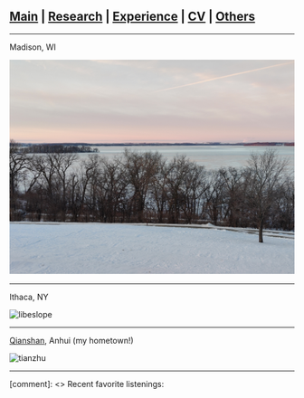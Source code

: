 ## [Main](https://tx58.github.io/) | [Research](/research.html) | [Experience](/experience.html) | [CV](/cv/cv_tianli.pdf) | [Others](/others.html)

* * *
Madison, WI

<img src="/images/lakeview.jpg" alt="mendota" width="600"/>

* * *
Ithaca, NY

<img src="/images/libeslope.jpg" alt="libeslope" width="600"/>

* * *
[Qianshan](https://en.wikipedia.org/wiki/Mount_Tianzhu), Anhui (my hometown!)

<img src="/images/tianzhu.jpg" alt="tianzhu" width="300"/>

* * *
[comment]: <> Recent favorite listenings:
<!-- - Scriabin: Piano Sonata No.2
- 
- Weill: The Seven Deadly Sins -->
